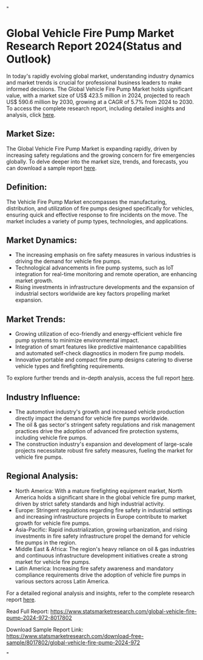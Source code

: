 "<html>
<h1>Global Vehicle Fire Pump Market Research Report 2024(Status and Outlook)</h1>
<p>In today's rapidly evolving global market, understanding industry dynamics and market trends is crucial for professional business leaders to make informed decisions. The Global Vehicle Fire Pump Market holds significant value, with a market size of US$ 423.5 million in 2024, projected to reach US$ 590.6 million by 2030, growing at a CAGR of 5.7% from 2024 to 2030. To access the complete research report, including detailed insights and analysis, click <a href='https://www.statsmarketresearch.com/global-vehicle-fire-pump-2024-972-8017802'>here</a>.</p>

<h2>Market Size:</h2>
<p>The Global Vehicle Fire Pump Market is expanding rapidly, driven by increasing safety regulations and the growing concern for fire emergencies globally. To delve deeper into the market size, trends, and forecasts, you can download a sample report <a href='https://www.statsmarketresearch.com/download-free-sample/8017802/global-vehicle-fire-pump-2024-972'>here</a>.</p>

<h2>Definition:</h2>
<p>The Vehicle Fire Pump Market encompasses the manufacturing, distribution, and utilization of fire pumps designed specifically for vehicles, ensuring quick and effective response to fire incidents on the move. The market includes a variety of pump types, technologies, and applications.</p>

<h2>Market Dynamics:</h2>
<ul>
  <li>The increasing emphasis on fire safety measures in various industries is driving the demand for vehicle fire pumps.</li>
  <li>Technological advancements in fire pump systems, such as IoT integration for real-time monitoring and remote operation, are enhancing market growth.</li>
  <li>Rising investments in infrastructure developments and the expansion of industrial sectors worldwide are key factors propelling market expansion.</li>
</ul>

<h2>Market Trends:</h2>
<ul>
  <li>Growing utilization of eco-friendly and energy-efficient vehicle fire pump systems to minimize environmental impact.</li>
  <li>Integration of smart features like predictive maintenance capabilities and automated self-check diagnostics in modern fire pump models.</li>
  <li>Innovative portable and compact fire pump designs catering to diverse vehicle types and firefighting requirements.</li>
</ul>
<p>To explore further trends and in-depth analysis, access the full report <a href='https://www.statsmarketresearch.com/global-vehicle-fire-pump-2024-972-8017802'>here</a>.</p>

<h2>Industry Influence:</h2>
<ul>
  <li>The automotive industry's growth and increased vehicle production directly impact the demand for vehicle fire pumps worldwide.</li>
  <li>The oil & gas sector's stringent safety regulations and risk management practices drive the adoption of advanced fire protection systems, including vehicle fire pumps.</li>
  <li>The construction industry's expansion and development of large-scale projects necessitate robust fire safety measures, fueling the market for vehicle fire pumps.</li>
</ul>

<h2>Regional Analysis:</h2>
<ul>
  <li>North America: With a mature firefighting equipment market, North America holds a significant share in the global vehicle fire pump market, driven by strict safety standards and high industrial activity.</li>
  <li>Europe: Stringent regulations regarding fire safety in industrial settings and increasing infrastructure projects in Europe contribute to market growth for vehicle fire pumps.</li>
  <li>Asia-Pacific: Rapid industrialization, growing urbanization, and rising investments in fire safety infrastructure propel the demand for vehicle fire pumps in the region.</li>
  <li>Middle East & Africa: The region's heavy reliance on oil & gas industries and continuous infrastructure development initiatives create a strong market for vehicle fire pumps.</li>
  <li>Latin America: Increasing fire safety awareness and mandatory compliance requirements drive the adoption of vehicle fire pumps in various sectors across Latin America.</li>
</ul>
<p>For a detailed regional analysis and insights, refer to the complete research report <a href='https://www.statsmarketresearch.com/global-vehicle-fire-pump-2024-972-8017802'>here</a>.</p>

<p>Read Full Report: <a href='https://www.statsmarketresearch.com/global-vehicle-fire-pump-2024-972-8017802'>https://www.statsmarketresearch.com/global-vehicle-fire-pump-2024-972-8017802</a></p>
<p>Download Sample Report Link: <a href='https://www.statsmarketresearch.com/download-free-sample/8017802/global-vehicle-fire-pump-2024-972'>https://www.statsmarketresearch.com/download-free-sample/8017802/global-vehicle-fire-pump-2024-972</a></p>
</html>"
